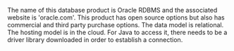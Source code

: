 The name of this database product is Oracle RDBMS and the associated website is 'oracle.com'. This product has open source options but also has commercial and third party purchase options. The data model is relational. The hosting model is in the cloud. For Java to access it, there needs to be a driver library downloaded in order to establish a connection.
